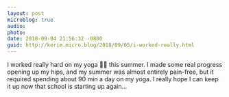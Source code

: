 ```yaml
---
layout: post
microblog: true
audio: 
photo: 
date: 2018-09-04 21:56:32 -0800
guid: http://kerim.micro.blog/2018/09/05/i-worked-really.html
---
```

I worked really hard on my yoga 🧘‍♂️ this summer. I made some real progress opening up my hips, and my summer was almost entirely pain-free, but it required spending about 90 min a day on my yoga. I really hope I can keep it up now that school is starting up again…
